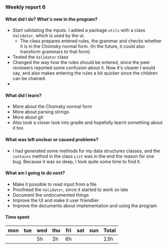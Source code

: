 ### Weekly report 6

#### What did I do? What's new in the program?
- Start validating the inputs. I added a package `utils` with a class `Validator`, which is used by the ui.
    - The class prepares entered rules, the grammar and checks whether it is in the Chomsky normal form. (In the future, it could also transform grammars to that form)
- Tested the `Validator` class
- Changed the way how the rules should be entered, since the peer reviewers reported some confusion about it. Now it's clearer I would say, and also makes entering the rules a bit quicker since the children can be chained.
- 
    
#### What did I learn?
- More about the Chomsky normal form
- More about parsing strings
- More about git
- Also took a closer look into gradle and hopefully learnt something about it too

#### What was left unclear or caused problems?
- I had generated some methods for my data structures classes, and the `contains` method in the class `List` was in the end the reason for one bug. Because it was so deep, I took quite some time to find it.

#### What am I going to do next?
- Make it possible to read input from a file
- Proofread the `Validator`, since it started to work so late
- Document the undocumented things
- Improve the UI and make it user friendlier
- Improve the documents about implementation and using the program

#### Time spent

mon | tue | wed | thu | fri | sat | sun | **Total**
--- | --- | --- | --- | --- | --- | --- | ---
    |     | 5h  | 2h  | 6h  |     |     |  13h